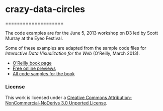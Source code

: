 # crazy-data-circles
====================

The code examples are for the June 5, 2013 workshop on D3 led by Scott Murray at the Eyeo Festival.

Some of these examples are adapted from the sample code files for *Interactive Data Visualization for the Web* (O’Reilly, March 2013).

- [O’Reilly book page](http://shop.oreilly.com/product/0636920026938.do)
- [Free online previews](http://chimera.labs.oreilly.com/books/1230000000345/)
- [All code samples for the book](https://github.com/alignedleft/d3-book)

### License

This work is licensed under a [Creative Commons Attribution-NonCommercial-NoDerivs 3.0 Unported License](http://creativecommons.org/licenses/by-nc-nd/3.0/).


